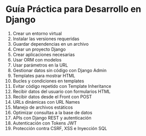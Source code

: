 # Guía Práctica para Desarrollo en Django

1. Crear un entorno virtual
2. Instalar las versiones requeridas
3. Guardar dependencias en un archivo
4. Crear un proyecto Django
5. Crear aplicaciones necesarias
6. Usar ORM con modelos
7. Usar parámetros en la URL
8. Gestionar datos sin código con Django Admin
9. Templates para mostrar HTML
10. Bucles y condiciones en templates
11. Evitar código repetido con Template Inheritance
12. Recibir datos del usuario con formularios HTML
13. Recibir datos desde el Front con POST
14. URLs dinámicas con URL Names
15. Manejo de archivos estáticos
16. Optimizar consultas a la base de datos
17. APIs con Django REST y autenticación
18. Autenticación con Tokens JWT
19. Protección contra CSRF, XSS e Inyección SQL
